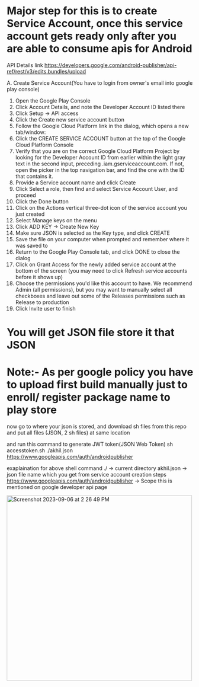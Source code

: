 
# Major step for this is to create Service Account, once this service account gets ready only after you are able to consume apis for Android

API Details link
https://developers.google.com/android-publisher/api-ref/rest/v3/edits.bundles/upload

A. Create Service Account(You have to login from owner's email into google play console)
1. Open the Google Play Console
2. Click Account Details, and note the Developer Account ID listed there
3. Click Setup → API access
4. Click the Create new service account button
5. Follow the Google Cloud Platform link in the dialog, which opens a new tab/window:
6. Click the CREATE SERVICE ACCOUNT button at the top of the Google Cloud Platform Console
7. Verify that you are on the correct Google Cloud Platform Project by looking for the Developer Account ID from earlier within the light gray text in the second input, preceding .iam.gserviceaccount.com. If not, open the picker in the top navigation bar, and find the one with the ID that contains it.
8. Provide a Service account name and click Create
9. Click Select a role, then find and select Service Account User, and proceed
10. Click the Done button
11. Click on the Actions vertical three-dot icon of the service account you just created
12. Select Manage keys on the menu
13. Click ADD KEY -> Create New Key
14. Make sure JSON is selected as the Key type, and click CREATE
15. Save the file on your computer when prompted and remember where it was saved to
16. Return to the Google Play Console tab, and click DONE to close the dialog
17. Click on Grant Access for the newly added service account at the bottom of the screen (you may need to click Refresh service accounts before it shows up)
18. Choose the permissions you'd like this account to have. We recommend Admin (all permissions), but you may want to manually select all checkboxes and leave out some of the Releases permissions such as Release to production
19. Click Invite user to finish

# You will get JSON file store it that JSON

# Note:- As per google policy you have to upload first build manually just to enroll/ register package name to play store

now go to where your json is stored, and download sh files from this repo and put all files (JSON, 2 sh files) at same location

and run this command to generate JWT token(JSON Web Token) sh accesstoken.sh ./akhil.json https://www.googleapis.com/auth/androidpublisher

exaplaination for above shell command
./ -> current directory
akhil.json -> json file name which you get from service account creation steps
https://www.googleapis.com/auth/androidpublisher -> Scope this is mentioned on google developer api page 

<img width="500" alt="Screenshot 2023-09-06 at 2 26 49 PM" src="https://github.com/nbnitin/RnD/assets/5785670/0e246cc9-ff5d-41b4-8de9-03297fa5dba7">



